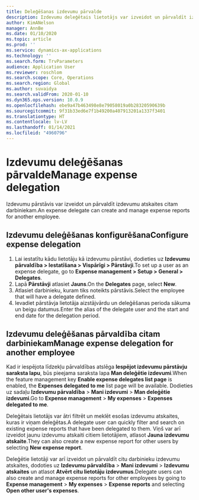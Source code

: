 ```yaml
---
title: Deleģēšanas izdevumu pārvalde
description: Izdevumu deleģētais lietotājs var izveidot un pārvaldīt izdevumu atskaites par citu organizācijas darbinieku.
author: KimANelson
manager: AnnBe
ms.date: 01/10/2020
ms.topic: article
ms.prod: ''
ms.service: dynamics-ax-applications
ms.technology: ''
ms.search.form: TrvParameters
audience: Application User
ms.reviewer: roschlom
ms.search.scope: Core, Operations
ms.search.region: Global
ms.author: suvaidya
ms.search.validFrom: 2020-01-10
ms.dyn365.ops.version: 10.0.9
ms.openlocfilehash: ebe9a47b463498e8e79058019a0b28320590639b
ms.sourcegitcommit: 9f31b33ed6e7f1b49200a407913201a1337f3401
ms.translationtype: HT
ms.contentlocale: lv-LV
ms.lasthandoff: 01/14/2021
ms.locfileid: "4960796"
---
```

# <a name="manage-expense-delegation"></a><span data-ttu-id="fa7a2-103">Izdevumu deleģēšanas pārvalde</span><span class="sxs-lookup"><span data-stu-id="fa7a2-103">Manage expense delegation</span></span>

<span data-ttu-id="fa7a2-104">Izdevumu pārstāvis var izveidot un pārvaldīt izdevumu atskaites citam darbiniekam.</span><span class="sxs-lookup"><span data-stu-id="fa7a2-104">An expense delegate can create and manage expense reports for another employee.</span></span>

## <a name="configure-expense-delegation"></a><span data-ttu-id="fa7a2-105">Izdevumu deleģēšanas konfigurēšana</span><span class="sxs-lookup"><span data-stu-id="fa7a2-105">Configure expense delegation</span></span>

1. <span data-ttu-id="fa7a2-106">Lai iestatītu kādu lietotāju kā izdevumu pārstāvi, dodieties uz **Izdevumu pārvaldība > Iestatīšana > Vispārīgi > Pārstāvji**.</span><span class="sxs-lookup"><span data-stu-id="fa7a2-106">To set up a user as an expense delegate, go to **Expense management > Setup > General > Delegates**.</span></span>
2. <span data-ttu-id="fa7a2-107">Lapā **Pārstāvji** atlasiet **Jauns**.</span><span class="sxs-lookup"><span data-stu-id="fa7a2-107">On the **Delegates** page, select **New**.</span></span>
3. <span data-ttu-id="fa7a2-108">Atlasiet darbinieku, kuram tiks noteikts pārstāvis.</span><span class="sxs-lookup"><span data-stu-id="fa7a2-108">Select the employee that will have a delegate defined.</span></span> 
4. <span data-ttu-id="fa7a2-109">Ievadiet pārstāvja lietotāja aizstājvārdu un deleģēšanas perioda sākuma un beigu datumus.</span><span class="sxs-lookup"><span data-stu-id="fa7a2-109">Enter the alias of the delegate user and the start and end date for the delegation period.</span></span>

## <a name="manage-expense-delegation-for-another-employee"></a><span data-ttu-id="fa7a2-110">Izdevumu deleģēšanas pārvaldība citam darbiniekam</span><span class="sxs-lookup"><span data-stu-id="fa7a2-110">Manage expense delegation for another employee</span></span>

<span data-ttu-id="fa7a2-111">Kad ir iespējota līdzekļu pārvaldības atslēga **Iespējot izdevumu pārstāvju saraksta lapu**, būs pieejama saraksta lapa **Man deleģētie izdevumi**.</span><span class="sxs-lookup"><span data-stu-id="fa7a2-111">When the feature management key **Enable expense delegates list page** is enabled, the **Expenses delegated to me** list page will be available.</span></span> <span data-ttu-id="fa7a2-112">Dodieties uz sadaļu **Izdevumu pārvaldība** > **Mani izdevumi** > **Man deleģētie izdevumi**.</span><span class="sxs-lookup"><span data-stu-id="fa7a2-112">Go to **Expense management** > **My expenses** > **Expenses delegated to me**.</span></span>

<span data-ttu-id="fa7a2-113">Deleģētais lietotājs var ātri filtrēt un meklēt esošas izdevumu atskaites, kuras ir viņam deleģētas.</span><span class="sxs-lookup"><span data-stu-id="fa7a2-113">A delegate user can quickly filter and search on existing expense reports that have been delegated to them.</span></span> <span data-ttu-id="fa7a2-114">Viņš var arī izveidot jaunu izdevumu atskaiti citiem lietotājiem, atlasot **Jauna izdevumu atskaite**.</span><span class="sxs-lookup"><span data-stu-id="fa7a2-114">They can also create a new expense report for other users by selecting **New expense report**.</span></span>

<span data-ttu-id="fa7a2-115">Deleģētie lietotāji var arī izveidot un pārvaldīt citu darbinieku izdevumu atskaites, dodoties uz **Izdevumu pārvaldība**  > **Mani izdevumi** > **Izdevumu atskaites** un atlasot **Atvērt citu lietotāju izdevumus**.</span><span class="sxs-lookup"><span data-stu-id="fa7a2-115">Delegate users can also create and manage expense reports for other employees by going to **Expense management** > **My expenses** > **Expense reports** and selecting **Open other user's expenses**.</span></span>
